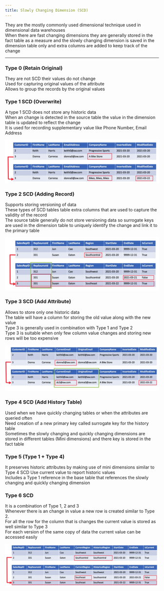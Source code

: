 ```yaml
---
title: Slowly Changing Dimension (SCD)
---
```


They are the mostly commonly used dimensional technique used in dimensional data warehouses  
When there are fast changing dimensions they are generally stored in the fact table as a measure and the slowly changing dimension is saved in the dimension table only and extra columns are added to keep track of the change

---

### Type 0 (Retain Original)

They are not SCD their values do not change  
Used for capturing original values of the attribute  
Allows to group the records by the original values

### Type 1 SCD (Overwrite)

A type 1 SCD does not store any historic data  
When an change is detected in the source table the value in the dimension table is updated to reflect the change  
It is used for recording supplementary value like Phone Number, Email Address

![Type 1 SCD|700](images/type_1_scd_table.png)

### Type 2 SCD (Adding Record)

Supports storing versioning of data  
These types of SCD tables table extra columns that are used to capture the validity of the record  
The source table generally do not store versioning data so surrogate keys are used in the dimension table to uniquely identify the change and link it to the primary table

![Type 2 SCD|700](images/type_2_scd_table.png)

### Type 3 SCD (Add Attribute)

Allows to store only one historic data  
The table will have a column for storing the old value along with the new value  
Type 3 is generally used in combination with Type 1 and Type 2  
Type 3 is suitable when only few column value changes and storing new rows will be too expensive

![Type 3 SCD|700](images/type_3_scd_table.png)

### Type 4 SCD (Add History Table)

Used when we have quickly changing tables or when the attributes are queried often  
Need creation of a new primary key called surrogate key for the history table  
Sometimes the slowly changing and quickly changing dimensions are stored in different tables (Mini dimensions) and there key is stored in the fact table

### Type 5 (Type 1 + Type 4)

It preserves historic attributes by making use of mini dimensions similar to Type 4 SCD
Use current value to report historic values  
Includes a Type 1 reference in the base table that references the slowly changing and quickly changing dimension

### Type 6 SCD

It is a combination of Type 1, 2 and 3  
Whenever there is an change in value a new row is created similar to Type 2.  
For all the row for the column that is changes the current value is stored as well similar to Type 3  
For each version of the same copy of data the current value can be accessed easily

![Type 6 SCD|700](images/type_6_scd_table.png)